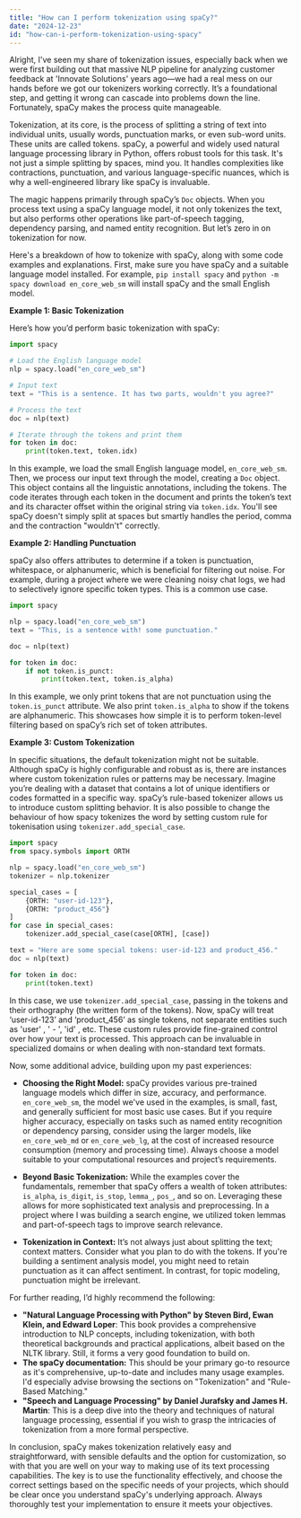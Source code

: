 ```yaml
---
title: "How can I perform tokenization using spaCy?"
date: "2024-12-23"
id: "how-can-i-perform-tokenization-using-spacy"
---
```


Alright,  I've seen my share of tokenization issues, especially back when we were first building out that massive NLP pipeline for analyzing customer feedback at 'Innovate Solutions' years ago—we had a real mess on our hands before we got our tokenizers working correctly. It’s a foundational step, and getting it wrong can cascade into problems down the line. Fortunately, spaCy makes the process quite manageable.

Tokenization, at its core, is the process of splitting a string of text into individual units, usually words, punctuation marks, or even sub-word units. These units are called tokens. spaCy, a powerful and widely used natural language processing library in Python, offers robust tools for this task. It's not just a simple splitting by spaces, mind you. It handles complexities like contractions, punctuation, and various language-specific nuances, which is why a well-engineered library like spaCy is invaluable.

The magic happens primarily through spaCy’s `Doc` objects. When you process text using a spaCy language model, it not only tokenizes the text, but also performs other operations like part-of-speech tagging, dependency parsing, and named entity recognition. But let’s zero in on tokenization for now.

Here's a breakdown of how to tokenize with spaCy, along with some code examples and explanations. First, make sure you have spaCy and a suitable language model installed. For example, `pip install spacy` and `python -m spacy download en_core_web_sm` will install spaCy and the small English model.

**Example 1: Basic Tokenization**

Here’s how you’d perform basic tokenization with spaCy:

```python
import spacy

# Load the English language model
nlp = spacy.load("en_core_web_sm")

# Input text
text = "This is a sentence. It has two parts, wouldn't you agree?"

# Process the text
doc = nlp(text)

# Iterate through the tokens and print them
for token in doc:
    print(token.text, token.idx)
```

In this example, we load the small English language model, `en_core_web_sm`. Then, we process our input text through the model, creating a `Doc` object. This object contains all the linguistic annotations, including the tokens. The code iterates through each token in the document and prints the token’s text and its character offset within the original string via `token.idx`. You'll see spaCy doesn't simply split at spaces but smartly handles the period, comma and the contraction "wouldn't" correctly.

**Example 2: Handling Punctuation**

spaCy also offers attributes to determine if a token is punctuation, whitespace, or alphanumeric, which is beneficial for filtering out noise. For example, during a project where we were cleaning noisy chat logs, we had to selectively ignore specific token types. This is a common use case.

```python
import spacy

nlp = spacy.load("en_core_web_sm")
text = "This, is a sentence with! some punctuation."

doc = nlp(text)

for token in doc:
    if not token.is_punct:
        print(token.text, token.is_alpha)
```
In this example, we only print tokens that are not punctuation using the `token.is_punct` attribute. We also print `token.is_alpha` to show if the tokens are alphanumeric. This showcases how simple it is to perform token-level filtering based on spaCy’s rich set of token attributes.

**Example 3: Custom Tokenization**

In specific situations, the default tokenization might not be suitable. Although spaCy is highly configurable and robust as is, there are instances where custom tokenization rules or patterns may be necessary. Imagine you’re dealing with a dataset that contains a lot of unique identifiers or codes formatted in a specific way. spaCy’s rule-based tokenizer allows us to introduce custom splitting behavior. It is also possible to change the behaviour of how spacy tokenizes the word by setting custom rule for tokenisation using `tokenizer.add_special_case`.

```python
import spacy
from spacy.symbols import ORTH

nlp = spacy.load("en_core_web_sm")
tokenizer = nlp.tokenizer

special_cases = [
    {ORTH: "user-id-123"},
    {ORTH: "product_456"}
]
for case in special_cases:
    tokenizer.add_special_case(case[ORTH], [case])

text = "Here are some special tokens: user-id-123 and product_456."
doc = nlp(text)

for token in doc:
    print(token.text)
```

In this case, we use `tokenizer.add_special_case`, passing in the tokens and their orthography (the written form of the tokens). Now, spaCy will treat ‘user-id-123’ and ‘product_456’ as single tokens, not separate entities such as 'user' , ' - ', 'id' , etc. These custom rules provide fine-grained control over how your text is processed. This approach can be invaluable in specialized domains or when dealing with non-standard text formats.

Now, some additional advice, building upon my past experiences:

*   **Choosing the Right Model:** spaCy provides various pre-trained language models which differ in size, accuracy, and performance. `en_core_web_sm`, the model we've used in the examples, is small, fast, and generally sufficient for most basic use cases. But if you require higher accuracy, especially on tasks such as named entity recognition or dependency parsing, consider using the larger models, like `en_core_web_md` or `en_core_web_lg`, at the cost of increased resource consumption (memory and processing time). Always choose a model suitable to your computational resources and project’s requirements.

*   **Beyond Basic Tokenization:** While the examples cover the fundamentals, remember that spaCy offers a wealth of token attributes: `is_alpha`, `is_digit`, `is_stop`, `lemma_`, `pos_`, and so on. Leveraging these allows for more sophisticated text analysis and preprocessing. In a project where I was building a search engine, we utilized token lemmas and part-of-speech tags to improve search relevance.

*   **Tokenization in Context:** It’s not always just about splitting the text; context matters. Consider what you plan to do with the tokens. If you're building a sentiment analysis model, you might need to retain punctuation as it can affect sentiment. In contrast, for topic modeling, punctuation might be irrelevant.

For further reading, I’d highly recommend the following:

*   **"Natural Language Processing with Python" by Steven Bird, Ewan Klein, and Edward Loper**: This book provides a comprehensive introduction to NLP concepts, including tokenization, with both theoretical backgrounds and practical applications, albeit based on the NLTK library. Still, it forms a very good foundation to build on.
*   **The spaCy documentation:** This should be your primary go-to resource as it's comprehensive, up-to-date and includes many usage examples. I'd especially advise browsing the sections on "Tokenization" and "Rule-Based Matching."
*   **"Speech and Language Processing" by Daniel Jurafsky and James H. Martin**: This is a deep dive into the theory and techniques of natural language processing, essential if you wish to grasp the intricacies of tokenization from a more formal perspective.

In conclusion, spaCy makes tokenization relatively easy and straightforward, with sensible defaults and the option for customization, so with that you are well on your way to making use of its text processing capabilities. The key is to use the functionality effectively, and choose the correct settings based on the specific needs of your projects, which should be clear once you understand spaCy's underlying approach. Always thoroughly test your implementation to ensure it meets your objectives.
